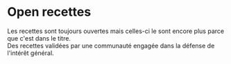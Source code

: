 # Open recettes

Les recettes sont toujours ouvertes mais celles-ci le sont encore plus parce que c'est dans le titre.  
Des recettes validées par une communauté engagée dans la défense de l'intérêt général.
